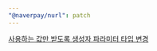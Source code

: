 ```yaml
---
"@naverpay/nurl": patch
---
```


[사용하는 값만 받도록 생성자 파라미터 타입 변경](https://github.com/NaverPayDev/nurl/pull/37)
